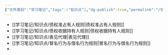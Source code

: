 ```yaml
---
{"文件类别":"学习笔记","tags":["知识点"],"dg-publish":true,"permalink":"/学习笔记/知识点/基于信赖保护原则的归属规范/","dgPassFrontmatter":true}
---
```


- [[学习笔记/知识点/债权准占有人规则\|债权准占有人规则]]
- [[学习笔记/知识点/债权收据持有人规则\|债权收据持有人规则]]
- [[学习笔记/知识点/表见代理\|表见代理]]
- [[学习笔记/知识点/冒名行为与借名行为规则\|冒名行为与借名行为规则]]
- 